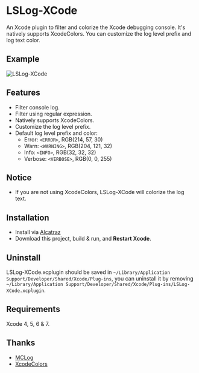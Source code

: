 # LSLog-XCode
An Xcode plugin to filter and colorize the Xcode debugging console. It's natively supports XcodeColors. You can customize the log level prefix and log text color.

## Example

![LSLog-XCode](https://github.com/tinymind/LSLog-XCode/raw/master/LSLog-XCode.gif)  

## Features

* Filter console log.
* Filter using regular expression.
* Natively supports XcodeColors.
* Customize the log level prefix. 
* Default log level prefix and color:
  * Error: `<ERROR>`, RGB(214, 57, 30)
  * Warn: `<WARNING>`, RGB(204, 121, 32)
  * Info: `<INFO>`, RGB(32, 32, 32)
  * Verbose: `<VERBOSE>`, RGB(0, 0, 255)

## Notice

* If you are not using XcodeColors, LSLog-XCode will colorize the log text.  

## Installation

* Install via [Alcatraz](https://github.com/alcatraz/Alcatraz)
* Download this project, build & run, and **Restart Xcode**.

## Uninstall

LSLog-XCode.xcplugin should be saved in `~/Library/Application Support/Developer/Shared/Xcode/Plug-ins`, you can uninstall it by removing `~/Library/Application Support/Developer/Shared/Xcode/Plug-ins/LSLog-XCode.xcplugin`.

## Requirements

Xcode 4, 5, 6 & 7.

## Thanks

* [MCLog](https://github.com/yuhua-chen/MCLog)
* [XcodeColors](https://github.com/robbiehanson/XcodeColors)
